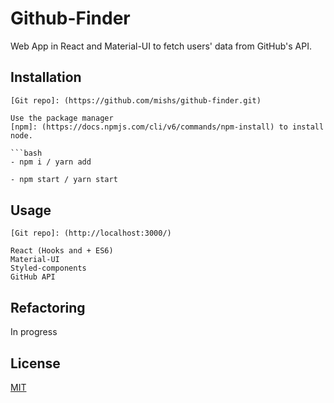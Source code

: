 # Github-Finder

Web App in React and Material-UI to fetch users' data from GitHub's API.

## Installation

```Git clone 
[Git repo]: (https://github.com/mishs/github-finder.git)

Use the package manager 
[npm]: (https://docs.npmjs.com/cli/v6/commands/npm-install) to install node.

```bash
- npm i / yarn add
```

```bash
- npm start / yarn start
```

## Usage

```Run the app in development mode on  
[Git repo]: (http://localhost:3000/)

React (Hooks and + ES6)
Material-UI
Styled-components
GitHub API
```

## Refactoring
In progress

## License
[MIT](https://choosealicense.com/licenses/mit/)
